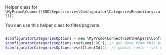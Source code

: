 Helper class for `\MyPromo\Connect\SDK\Repositories\Configurator\CategoriesRepository::all()`

You can use this helper class to filter/paginate.

```php

$configuratorCategoriesOptions = new \MyPromo\Connect\SDK\Helpers\Configurator\CategoriesOptions();
$configuratorCategoriesOptions->setLang('DE'); // get data from this page number
$configuratorCategoriesOptions->setClientId(2); // public route - set client id
```
